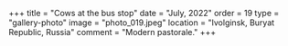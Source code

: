 +++
title = "Cows at the bus stop"
date = "July, 2022"
order = 19
type = "gallery-photo"
image = "photo_019.jpeg"
location = "Ivolginsk, Buryat Republic, Russia"
comment = "Modern pastorale."
+++

